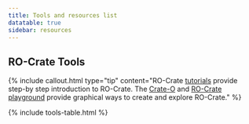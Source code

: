 ```yaml
---
title: Tools and resources list
datatable: true
sidebar: resources
---
```

## RO-Crate Tools

{% include callout.html type="tip" content="RO-Crate [tutorials](https://www.researchobject.org/ro-crate/tutorials) provide step-by step introduction to RO-Crate. The [Crate-O](https://language-research-technology.github.io/crate-o/) and [RO-Crate playground](https://ro-crate.ldaca.edu.au/) provide graphical ways to create and explore RO-Crate." %}

{% include tools-table.html %}
